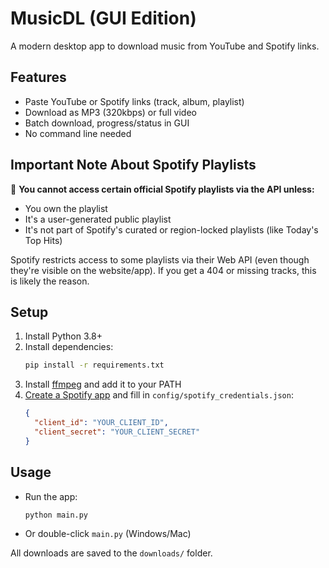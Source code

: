 # MusicDL (GUI Edition)

A modern desktop app to download music from YouTube and Spotify links.

## Features
- Paste YouTube or Spotify links (track, album, playlist)
- Download as MP3 (320kbps) or full video
- Batch download, progress/status in GUI
- No command line needed

## Important Note About Spotify Playlists
🚫 **You cannot access certain official Spotify playlists via the API unless:**
- You own the playlist
- It's a user-generated public playlist
- It's not part of Spotify's curated or region-locked playlists (like Today's Top Hits)

Spotify restricts access to some playlists via their Web API (even though they're visible on the website/app). If you get a 404 or missing tracks, this is likely the reason.

## Setup
1. Install Python 3.8+
2. Install dependencies:
   ```bash
   pip install -r requirements.txt
   ```
3. Install [ffmpeg](https://ffmpeg.org/download.html) and add it to your PATH
4. [Create a Spotify app](https://developer.spotify.com/dashboard/) and fill in `config/spotify_credentials.json`:
   ```json
   {
     "client_id": "YOUR_CLIENT_ID",
     "client_secret": "YOUR_CLIENT_SECRET"
   }
   ```

## Usage
- Run the app:
  ```bash
  python main.py
  ```
- Or double-click `main.py` (Windows/Mac)

All downloads are saved to the `downloads/` folder. 